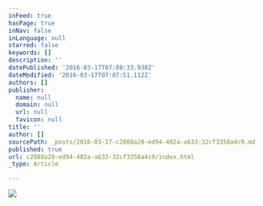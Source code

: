 ```yaml
---
inFeed: true
hasPage: true
inNav: false
inLanguage: null
starred: false
keywords: []
description: ''
datePublished: '2016-03-17T07:08:33.938Z'
dateModified: '2016-03-17T07:07:51.112Z'
authors: []
publisher:
  name: null
  domain: null
  url: null
  favicon: null
title: ''
author: []
sourcePath: _posts/2016-03-17-c2888a20-ed94-402a-a633-32cf3358a4c9.md
published: true
url: c2888a20-ed94-402a-a633-32cf3358a4c9/index.html
_type: Article

---
```

![](https://the-grid-user-content.s3-us-west-2.amazonaws.com/6cb63cba-dbb3-4a91-ae4b-067726436694.png)